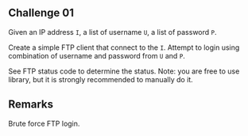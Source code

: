 ## Challenge 01

Given an IP address `I`, a list of username `U`, a list of password `P`. 

Create a simple FTP client that connect to the `I`. Attempt to login using combination of username and password from `U` and `P`.

See FTP status code to determine the status.
Note: you are free to use library, but it is strongly recommended to manually do it.

## Remarks

Brute force FTP login.